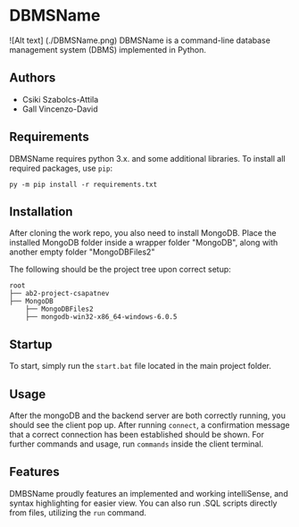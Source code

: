 # DBMSName

![Alt text] (./DBMSName.png)
DBMSName is a command-line database management system (DBMS) implemented in Python.

## Authors

- Csiki Szabolcs-Attila
- Gall Vincenzo-David

## Requirements

DBMSName requires python 3.x. and some additional libraries.
To install all required packages, use `pip`:

```
py -m pip install -r requirements.txt
```

## Installation

After cloning the work repo, you also need to install MongoDB.
Place the installed MongoDB folder inside a wrapper folder "MongoDB", along with another empty folder "MongoDBFiles2"

The following should be the project tree upon correct setup:

```
root
├── ab2-project-csapatnev
├── MongoDB
    ├── MongoDBFiles2
    ├── mongodb-win32-x86_64-windows-6.0.5

```

## Startup

To start, simply run the `start.bat` file located in the main project folder.

## Usage

After the mongoDB and the backend server are both correctly running, you should see the client pop up.
After running `connect`, a confirmation message that a correct connection has been established should be shown.
For further commands and usage, run `commands` inside the client terminal.

## Features

DMBSName proudly features an implemented and working intelliSense, and syntax highlighting for easier view.
You can also run .SQL scripts directly from files, utilizing the `run` command.
